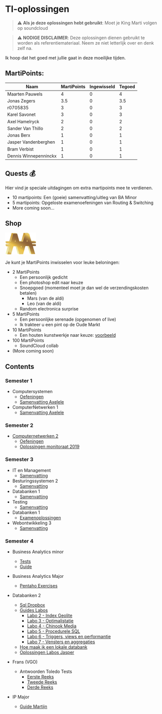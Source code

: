 # TI-oplossingen
> :warning: **Als je deze oplossingen hebt gebruikt**: Moet je King Marti volgen op soundcloud


> :warning: **NODIGE DISCLAIMER**: Deze oplossingen dienen gebruikt te worden als referentiemateriaal. Neem ze niet letterlijk over en denk zelf na. 

Ik hoop dat het goed met jullie gaat in deze moeilijke tijden.

## MartiPoints:

| Naam                 | MartiPoints   | Ingewisseld | Tegoed
| -------------        | ------------- |-------------|-------------
| Maarten Pauwels      | 4             | 0           | 4          |
| Jonas Zegers         | 3.5           | 0           | 3.5        |  
| r0705835             | 3             | 0           | 3          |
| Karel Savonet        | 3             | 0           | 3          |               
| Axel Hamelryck       | 2             | 0           | 2          |    
| Sander Van Thillo    | 2             | 0           | 2          |      
| Jonas Berx           | 1             | 0           | 1          |      
| Jasper Vandenberghen | 1             | 0           | 1          |      
| Bram Verbist         | 1             | 0           | 1          |  
| Dennis Winnepenninckx| 1             | 0           | 1          |  


## Quests :moneybag:
Hier vind je speciale uitdagingen om extra martipoints mee te verdienen.
* 10 martipoints: Een (goeie) samenvatting/uitleg van BA Minor
* 5 martipoints: Opgeloste examenoefeningen van Routing & Switching
* More coming soon...

## Shop
<img src="img/martipoints.png" width="100" title="MartiPoints">


Je kunt je MartiPoints inwisselen voor leuke beloningen:

* 2 MartiPoints
  * Een persoonlijk gedicht
  * Een photoshop edit naar keuze
  * Snoepgoed (momenteel moet je dan wel de verzendingskosten betalen)
    * Mars (van de aldi)
    * Leo (van de aldi)
  * Random electronica surprise
* 5 MartiPoints
  * Een persoonlijke serenade (opgenomen of live)
  * Ik trakteer u een pint op de Oude Markt
* 10 MartiPoints
  * Een houten kunstwerkje naar keuze: [voorbeeld](img/dolphin.jpg)
* 100 MartiPoints
  * SoundCloud collab
* (More coming soon)

## Contents

### Semester 1
* Computersystemen
  * [Oefeningen](https://github.com/martijnmeeldijk/TI-oplossingen/tree/master/Semester%201/computersystemen)
  * [Samenvatting Axelele](https://github.com/martijnmeeldijk/TI-oplossingen/blob/master/Semester%201/computersystemen/Computersystemen_axelele_2019.pdf)
* ComputerNetwerken 1
  * [Samenvatting Axelele](https://github.com/martijnmeeldijk/TI-oplossingen/blob/master/Semester%201/Computernetwerken%201/Computernetwerken_axelele_2019.pdf)


### Semester 2
* [Computernetwerken 2](https://github.com/martijnmeeldijk/TI-oplossingen/blob/master/Semester%202)
  * [Oefeningen](https://github.com/martijnmeeldijk/TI-oplossingen/blob/master/Semester%202/cnw2.pdf)
  * [Oplossingen monitoraat 2019](https://github.com/martijnmeeldijk/TI-oplossingen/blob/master/Semester%202/oplossingen%20monitoraat%20cnw2.txt)


### Semester 3
* IT en Management
  * [Samenvatting](https://github.com/martijnmeeldijk/TI-oplossingen/blob/master/Semester%203/SAMENVATTING%20IT%26M.docx)
* Besturingssystemen 2
  * [Samenvatting](https://github.com/martijnmeeldijk/TI-oplossingen/blob/master/Semester%203/Samenvatting%20Besturingssystemen%202.docx)
* Databanken 1 
  * [Samenvatting](https://github.com/martijnmeeldijk/TI-oplossingen/blob/master/Semester%203/Samenvatting%20databanken%201_v2.pdf)
* Testing
  * [Samenvatting](https://github.com/martijnmeeldijk/TI-oplossingen/blob/master/Semester%203/Samenvatting%20testing.docx)
* Databanken 1
  * [Examenoplossingen](https://github.com/martijnmeeldijk/TI-oplossingen/blob/master/Semester%203/databanken-examenopl-2.txt)
* Webontwikkeling 3
  * [Samenvatting](https://github.com/martijnmeeldijk/TI-oplossingen/blob/master/Semester%203/samenvatting%20Webontwikkeling%203.pdf)
  

### Semester 4
* Business Analytics minor
  * [Tests](https://github.com/martijnmeeldijk/TI-oplossingen/tree/master/Semester%204/BA%20minor%20tests)
  * [Guide](https://github.com/martijnmeeldijk/TI-oplossingen/tree/master/Semester%204/BA%20minor/Guide%20martijn)
* Business Analytics Major
  * [Pentaho Exercises](https://github.com/martijnmeeldijk/TI-oplossingen/tree/master/Semester%204/Ba_Major/Pentaho_Exercises)
* Databanken 2
  * [Sql Dropbox](https://github.com/martijnmeeldijk/TI-oplossingen/blob/master/Semester%204/DB2/DB2-sqldropbox.md)
  * [Guides Labos](https://github.com/martijnmeeldijk/TI-oplossingen/tree/master/Semester%204/DB2/DB2-Labos)
    * [Labo 2 - Index Geolite](https://github.com/martijnmeeldijk/TI-oplossingen/blob/master/Semester%204/DB2/DB2-Labos/02_3_index_geolite.md)
    * [Labo 3 - Optimalistatie](https://github.com/martijnmeeldijk/TI-oplossingen/blob/master/Semester%204/DB2/DB2-Labos/03_04_optimalisatie_oef.md)
    * [Labo 4 - Chinook Media](https://github.com/martijnmeeldijk/TI-oplossingen/blob/master/Semester%204/DB2/DB2-Labos/04_04_chinook_media.md)
    * [Labo 5 - Procedurele SQL](https://github.com/martijnmeeldijk/TI-oplossingen/blob/master/Semester%204/DB2/DB2-Labos/05_5_procedurele_SQL_trigger_oef.md)
    * [Labo 6 - Triggers, views en performantie](https://github.com/martijnmeeldijk/TI-oplossingen/blob/master/Semester%204/DB2/DB2-Labos/06_3_view_sp_triggers_performantie.md)
    * [Labo 7 - Vensters en aggregaties](https://github.com/martijnmeeldijk/TI-oplossingen/blob/master/Semester%204/DB2/DB2-Labos/07_vensters_en_aggregaties.md)
  * [Hoe maak ik een lokale databank](https://github.com/martijnmeeldijk/TI-oplossingen/blob/master/Semester%204/DB2/DB2-Labos/hoe_maak_ik_een_lokale_databank.md)
  * [Oplossingen Labos Jasper](https://github.com/martijnmeeldijk/TI-oplossingen/tree/master/Semester%204/DB2/DB2-Labos/jasper)
* Frans (VGO)
  * Antwoorden Toledo Tests
    * [Eerste Reeks](https://github.com/martijnmeeldijk/TI-oplossingen/blob/master/Semester%204/VGO%20-%20Frans/frans-antwoorden.md)
    * [Tweede Reeks](https://github.com/martijnmeeldijk/TI-oplossingen/blob/master/Semester%204/VGO%20-%20Frans/frans-antwoorden%20deel%202.md)
    * [Derde Reeks](https://github.com/martijnmeeldijk/TI-oplossingen/blob/master/Semester%204/VGO%20-%20Frans/frans-antwoorden%20deel%203.md)
    
* IP Major
  * [Guide Martijn](https://github.com/martijnmeeldijk/TI-oplossingen/blob/master/Semester%204/IP%20Major/guide_martijn.md)


